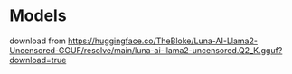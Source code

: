 # Models
download from https://huggingface.co/TheBloke/Luna-AI-Llama2-Uncensored-GGUF/resolve/main/luna-ai-llama2-uncensored.Q2_K.gguf?download=true